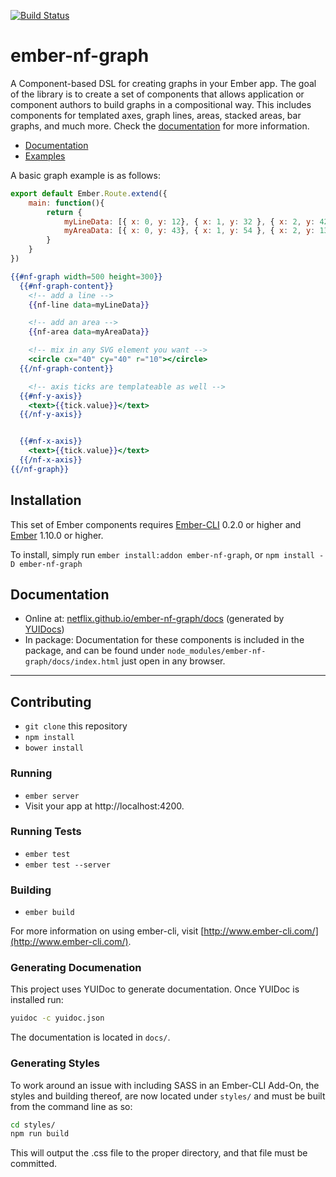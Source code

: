 [![Build Status](https://travis-ci.org/Netflix/ember-nf-graph.svg?branch=master)](https://travis-ci.org/Netflix/ember-nf-graph)

# ember-nf-graph

A Component-based DSL for creating graphs in your Ember app. The goal of the library is to 
create a set of components that allows application or component authors to build graphs in a
compositional way. This includes components for templated axes, graph lines, areas, stacked areas, bar graphs, and much more. Check the [documentation](//netflix.github.io/ember-nf-graph/docs) for more information.

- [Documentation](//netflix.github.io/ember-nf-graph/docs)
- [Examples](//netflix.github.io/ember-nf-graph-examples/dist)

A basic graph example is as follows:

```js
export default Ember.Route.extend({
	main: function(){
		return {
			myLineData: [{ x: 0, y: 12}, { x: 1, y: 32 }, { x: 2, y: 42 }, ... ],
			myAreaData: [{ x: 0, y: 43}, { x: 1, y: 54 }, { x: 2, y: 13 }, ... ]
		}
	}
})
```

```hbs
{{#nf-graph width=500 height=300}}
  {{#nf-graph-content}}
    <!-- add a line -->
    {{nf-line data=myLineData}}

    <!-- add an area -->
    {{nf-area data=myAreaData}}

    <!-- mix in any SVG element you want -->
    <circle cx="40" cy="40" r="10"></circle>
  {{/nf-graph-content}}

	<!-- axis ticks are templateable as well -->
  {{#nf-y-axis}}
    <text>{{tick.value}}</text>
  {{/nf-y-axis}}


  {{#nf-x-axis}}
    <text>{{tick.value}}</text>
  {{/nf-x-axis}}
{{/nf-graph}}
```


## Installation

This set of Ember components requires [Ember-CLI](http://ember-cli.com) 0.2.0 or higher and
[Ember](http://emberjs.com) 1.10.0 or higher.

To install, simply run `ember install:addon ember-nf-graph`, or `npm install -D ember-nf-graph` 

## Documentation

- Online at: [netflix.github.io/ember-nf-graph/docs](//netflix.github.io/ember-nf-graph/docs) (generated by [YUIDocs](http://yui.github.io/yuidoc/))
- In package: Documentation for these components is included in the package, and can be found under `node_modules/ember-nf-graph/docs/index.html` just open in any browser.

----

## Contributing

* `git clone` this repository
* `npm install`
* `bower install`

### Running

* `ember server`
* Visit your app at http://localhost:4200.

### Running Tests

* `ember test`
* `ember test --server`

### Building

* `ember build`

For more information on using ember-cli, visit [http://www.ember-cli.com/](http://www.ember-cli.com/).

### Generating Documenation

This project uses YUIDoc to generate documentation. Once YUIDoc is installed run:

```sh
yuidoc -c yuidoc.json 
```

The documentation is located in `docs/`.

### Generating Styles

To work around an issue with including SASS in an Ember-CLI Add-On, the styles and building thereof, are now located under `styles/` and must be built from the command line as so:

```sh
cd styles/
npm run build
```

This will output the .css file to the proper directory, and that file must be committed.


